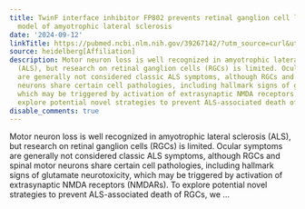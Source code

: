 ```yaml
---
title: TwinF interface inhibitor FP802 prevents retinal ganglion cell loss in a mouse
  model of amyotrophic lateral sclerosis
date: '2024-09-12'
linkTitle: https://pubmed.ncbi.nlm.nih.gov/39267142/?utm_source=curl&utm_medium=rss&utm_campaign=pubmed-2&utm_content=1FakS-2QOkCT8HsMOQP1bCRQ4YzyumYOmxmF0moLsQ3dFB1E9V&fc=20220326224207&ff=20240913201225&v=2.18.0.post9+e462414
source: heidelberg[Affiliation]
description: Motor neuron loss is well recognized in amyotrophic lateral sclerosis
  (ALS), but research on retinal ganglion cells (RGCs) is limited. Ocular symptoms
  are generally not considered classic ALS symptoms, although RGCs and spinal motor
  neurons share certain cell pathologies, including hallmark signs of glutamate neurotoxicity,
  which may be triggered by activation of extrasynaptic NMDA receptors (NMDARs). To
  explore potential novel strategies to prevent ALS-associated death of RGCs, we ...
disable_comments: true
---
```

Motor neuron loss is well recognized in amyotrophic lateral sclerosis (ALS), but research on retinal ganglion cells (RGCs) is limited. Ocular symptoms are generally not considered classic ALS symptoms, although RGCs and spinal motor neurons share certain cell pathologies, including hallmark signs of glutamate neurotoxicity, which may be triggered by activation of extrasynaptic NMDA receptors (NMDARs). To explore potential novel strategies to prevent ALS-associated death of RGCs, we ...